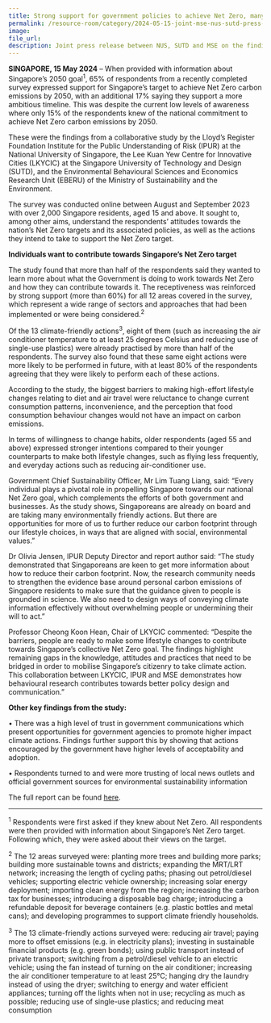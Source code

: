 ```yaml
---  
title: Strong support for government policies to achieve Net Zero, many are already taking action to reduce their carbon footprint 
permalink: /resource-room/category/2024-05-15-joint-mse-nus-sutd-press-release-net-zero-survey-results
image:  
file_url:
description: Joint press release between NUS, SUTD and MSE on the findings for the Getting to Net Zero - Knowledge and Perceptions in Singapore survey  
---
```

**SINGAPORE, 15 May 2024** – When provided with information about Singapore’s 2050 goal<sup>1</sup>, 65% of respondents from a recently completed survey expressed support for Singapore’s target to achieve Net Zero carbon emissions by 2050, with an additional 17% saying they support a more ambitious timeline. This was despite the current low levels of awareness where only 15% of the respondents knew of the national commitment to achieve Net Zero carbon emissions by 2050.

These were the findings from a collaborative study by the Lloyd’s Register Foundation Institute for the Public Understanding of Risk (IPUR) at the National University of Singapore, the Lee Kuan Yew Centre for Innovative Cities (LKYCIC) at the Singapore
University of Technology and Design (SUTD), and the Environmental Behavioural
Sciences and Economics Research Unit (EBERU) of the Ministry of Sustainability and
the Environment.

The survey was conducted online between August and September 2023 with over
2,000 Singapore residents, aged 15 and above. It sought to, among other aims,
understand the respondents’ attitudes towards the nation’s Net Zero targets and its
associated policies, as well as the actions they intend to take to support the Net Zero
target.

**Individuals want to contribute towards Singapore’s Net Zero target**

The study found that more than half of the respondents said they wanted to learn more
about what the Government is doing to work towards Net Zero and how they can
contribute towards it. The receptiveness was reinforced by strong support (more than
60%) for all 12 areas covered in the survey, which represent a wide range of sectors
and approaches that had been implemented or were being considered.<sup>2</sup>

Of the 13 climate-friendly actions<sup>3</sup>, eight of them (such as increasing the air conditioner temperature to at least 25 degrees Celsius and reducing use of single-use plastics) were already practised by more than half of the respondents. The survey also found that these same eight actions were more likely to be performed in future, with at least 80% of the respondents agreeing that they were likely to perform each of these actions.

According to the study, the biggest barriers to making high-effort lifestyle changes relating to diet and air travel were reluctance to change current consumption patterns, inconvenience, and the perception that food consumption behaviour changes would not have an impact on carbon emissions.

In terms of willingness to change habits, older respondents (aged 55 and above) expressed stronger intentions compared to their younger counterparts to make both lifestyle changes, such as flying less frequently, and everyday actions such as reducing air-conditioner use. 

Government Chief Sustainability Officer, Mr Lim Tuang Liang, said: “Every individual plays a pivotal role in propelling Singapore towards our national Net Zero goal, which complements the efforts of both government and businesses. As the study shows, Singaporeans are already on board and are taking many environmentally friendly actions. But there are opportunities for more of us to further reduce our carbon footprint through our lifestyle choices, in ways that are aligned with social, environmental values.” 

Dr Olivia Jensen, IPUR Deputy Director and report author said: “The study demonstrated that Singaporeans are keen to get more information about how to reduce their carbon footprint. Now, the research community needs to strengthen the evidence base around personal carbon emissions of Singapore residents to make sure that the guidance given to people is grounded in science. We also need to design ways of conveying climate information effectively without overwhelming people or undermining their will to act.” 

Professor Cheong Koon Hean, Chair of LKYCIC commented: “Despite the barriers, people are ready to make some lifestyle changes to contribute towards Singapore’s collective Net Zero goal. The findings highlight remaining gaps in the knowledge, attitudes and practices that need to be bridged in order to mobilise Singapore’s citizenry to take climate action.  This collaboration between LKYCIC, IPUR and MSE demonstrates how behavioural research contributes towards better policy design and communication.”

**Other key findings from the study:**

•	There was a high level of trust in government communications which present opportunities for government agencies to promote higher impact climate actions. Findings further support this by showing that actions encouraged by the government have higher levels of acceptability and adoption.

•	Respondents turned to and were more trusting of local news outlets and official government sources for environmental sustainability information

The full report can be found [here](https://ipur.nus.edu.sg/wp-content/uploads/2024/05/Getting-to-Net-Zero-Report-1.pdf). 

___________________________________________________________
<sup>1</sup> Respondents were first asked if they knew about Net Zero. All respondents were then provided with information about Singapore’s Net Zero target. Following which, they were asked about their views on the target. 

<sup>2</sup> The 12 areas surveyed were: planting more trees and building more parks; building more sustainable towns and districts; expanding the MRT/LRT network; increasing the length of cycling paths; phasing out petrol/diesel vehicles; supporting electric vehicle ownership; increasing solar energy deployment; importing clean energy from the region; increasing the carbon tax for businesses; introducing a disposable bag charge; introducing a refundable deposit for beverage containers (e.g. plastic bottles and metal cans); and developing programmes to support climate friendly households.

<sup>3</sup> The 13 climate-friendly actions surveyed were: reducing air travel; paying more to offset emissions (e.g. in electricity plans); investing in sustainable financial products (e.g. green bonds); using public transport instead of private transport; switching from a petrol/diesel vehicle to an electric vehicle; using the fan instead of turning on the air conditioner; increasing the air conditioner temperature to at least 25°C; hanging dry the laundry instead of using the dryer; switching to energy and water efficient appliances; turning off the lights when not in use; recycling as much as possible; reducing use of single-use plastics; and reducing meat consumption
